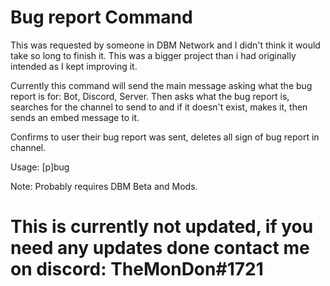 # Bug report Command
This was requested by someone in DBM Network and I didn't think it would take so long to finish it.
This was a bigger project than i had originally intended as I kept improving it.

Currently this command will send the main message asking what the bug report is for: Bot, Discord, Server.
Then asks what the bug report is, searches for the channel to send to and if it doesn't exist, makes it, then sends an embed message to it.

Confirms to user their bug report was sent, deletes all sign of bug report in channel.

Usage: [p]bug

Note: Probably requires DBM Beta and Mods.

# This is currently not updated, if you need any updates done contact me on discord: TheMonDon#1721